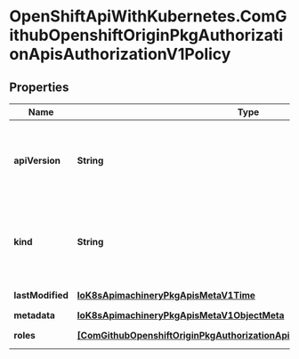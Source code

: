 # OpenShiftApiWithKubernetes.ComGithubOpenshiftOriginPkgAuthorizationApisAuthorizationV1Policy

## Properties
Name | Type | Description | Notes
------------ | ------------- | ------------- | -------------
**apiVersion** | **String** | APIVersion defines the versioned schema of this representation of an object. Servers should convert recognized schemas to the latest internal value, and may reject unrecognized values. More info: http://releases.k8s.io/HEAD/docs/devel/api-conventions.md#resources | [optional] 
**kind** | **String** | Kind is a string value representing the REST resource this object represents. Servers may infer this from the endpoint the client submits requests to. Cannot be updated. In CamelCase. More info: http://releases.k8s.io/HEAD/docs/devel/api-conventions.md#types-kinds | [optional] 
**lastModified** | [**IoK8sApimachineryPkgApisMetaV1Time**](IoK8sApimachineryPkgApisMetaV1Time.md) | LastModified is the last time that any part of the Policy was created, updated, or deleted | 
**metadata** | [**IoK8sApimachineryPkgApisMetaV1ObjectMeta**](IoK8sApimachineryPkgApisMetaV1ObjectMeta.md) | Standard object&#39;s metadata. | [optional] 
**roles** | [**[ComGithubOpenshiftOriginPkgAuthorizationApisAuthorizationV1NamedRole]**](ComGithubOpenshiftOriginPkgAuthorizationApisAuthorizationV1NamedRole.md) | Roles holds all the Roles held by this Policy, mapped by Role.Name | 


